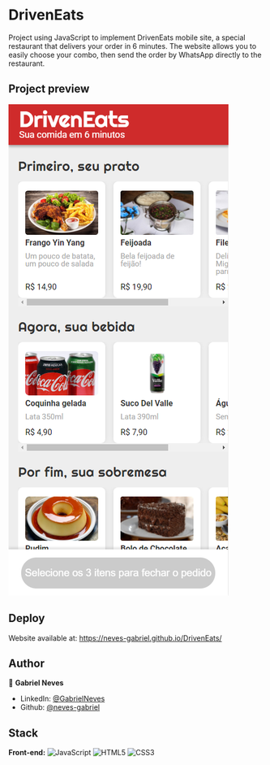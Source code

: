 # DrivenEats

Project using JavaScript to implement DrivenEats mobile site, a special restaurant that delivers your order in 6 minutes.
The website allows you to easily choose your combo, then send the order by WhatsApp directly to the restaurant.


## Project preview

![Preview do projeto](assets/img/preview.png)
## Deploy

Website available at: https://neves-gabriel.github.io/DrivenEats/
## Author

👤 **Gabriel Neves**

- LinkedIn: [@GabrielNeves](https://www.linkedin.com/in/gabriel-rodrigues-neves/)
- Github: [@neves-gabriel](https://github.com/neves-gabriel)
## Stack

**Front-end:** ![JavaScript](https://img.shields.io/badge/javascript-%23323330.svg?style=for-the-badge&logo=javascript&logoColor=%23F7DF1E) ![HTML5](https://img.shields.io/badge/html5-%23E34F26.svg?style=for-the-badge&logo=html5&logoColor=white) ![CSS3](https://img.shields.io/badge/css3-%231572B6.svg?style=for-the-badge&logo=css3&logoColor=white)

